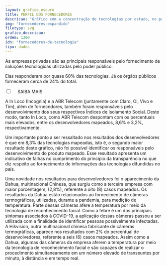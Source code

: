 ```yaml
---
layout: grafico_escuro
title: PERFIL DOS FORNECEDORES
descricao: "Gráfico com a concentração de tecnologias por estado, no país e o perfil dos fornecedores."
img: "fornecedores-expandido"
filetype: svg
grafico_descricao:
ordem: 1300
idn: "fornecedores-de-tecnologia"
tipo: dados
---
```


As empresas privadas são as principais responsáveis pelo fornecimento de soluções tecnológicas utilizadas pelo poder público.

Elas responderam por quase 60% das tecnologias. Já os órgãos públicos forneceram cerca de 24% do total.

<div class="accordion">
    <div class="option">
      <input type="checkbox" id="toggle5" class="toggle" />
      <label class="titleaco" for="toggle{{page.ordem}}">SAIBA MAIS&nbsp; 
      </label>
      <div class="contentaco">
        <p>A In Loco (Incognia) e a ABR Telecom (juntamente com Claro, Oi, Vivo e Tim), além de fornecedores, também foram responsáveis pelo desenvolvimento dos seus respectivos Índices de Isolamento Social. Deste modo, tanto In Loco, como ABR Telecom despontam com os percentuais mais elevados, entre os desenvolvedores mapeados, 8,6% e 3,2%, respectivamente.</p>
        <p>Um importante ponto a ser ressaltado nos resultados dos desenvolvedores é que em 8,3% das tecnologias mapeadas, isto é, o segundo maior resultado deste gráfico, não foi possível identificar os responsáveis pelo desenvolvimento do produto mapeado. Esse resultado apresenta um indicativo de falhas no cumprimento do princípio da transparência no que diz respeito ao fornecimento de informações das tecnologias difundidas no país.</p>
        <p>Uma novidade nos resultados para desenvolvedores foi o aparecimento da Dahua, multinacional Chinesa, que surgiu como a terceira empresa com maior porcentagem, (2,8%), referente a oito (8) casos mapeados. Os resultados da Dahua estão relacionados ao fornecimento de câmeras termográficas, utilizadas, durante a pandemia, para medição de temperatura. Parte dessas câmeras afere a temperatura por meio da tecnologia de reconhecimento facial. Como a febre é um dos principais sintomas associados à COVID-19, a aplicação dessas câmeras passou a ser utilizada com a finalidade de identificar pessoas possivelmente infectadas. A Hikvision, outra multinacional chinesa fabricante de câmeras termográficas, aparece nos resultados com 2% do percentual de desenvolvedores, referente a seis (6) casos mapeados. Assim como a Dahua, algumas das câmeras da empresa aferem a temperatura por meio da tecnologia de reconhecimento facial e são capazes de realizar o procedimento simultaneamente em um número elevado de transeuntes por minuto, à distância e em tempo real.</p>
      </div>
    </div>
  </div>
